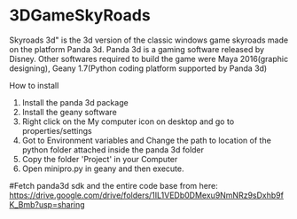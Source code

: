 # 3DGameSkyRoads
Skyroads 3d" is the 3d version of the classic windows game skyroads made on the platform Panda 3d. Panda 3d is a gaming software  released by Disney. Other softwares required to build the game were Maya 2016(graphic designing), Geany 1.7(Python coding platform supported by Panda 3d)  

How to install
1. Install the panda 3d package 
2. Install the geany software 
3. Right click on the My computer icon on desktop and go to properties/settings
4. Got to Environment variables and Change the path to location of the python folder attached inside the panda 3d folder
5. Copy the folder 'Project' in your Computer
6. Open minipro.py in geany and then execute.

#Fetch panda3d sdk and the entire code base from here: https://drive.google.com/drive/folders/1IL1VEDb0DMexu9NmNRz9sDxhb9fK_Bmb?usp=sharing

